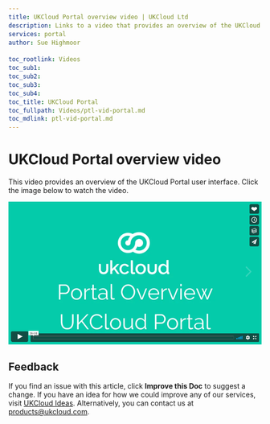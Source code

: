 ```yaml
---
title: UKCloud Portal overview video | UKCloud Ltd
description: Links to a video that provides an overview of the UKCloud Portal user interface
services: portal
author: Sue Highmoor

toc_rootlink: Videos
toc_sub1: 
toc_sub2:
toc_sub3:
toc_sub4:
toc_title: UKCloud Portal
toc_fullpath: Videos/ptl-vid-portal.md
toc_mdlink: ptl-vid-portal.md
---
```


# UKCloud Portal overview video

This video provides an overview of the UKCloud Portal user interface. Click the image below to watch the video.

[![UKCloud Portal overview](images/ptl-vid-overview.png)](https://vimeo.com/298596419)

## Feedback

If you find an issue with this article, click **Improve this Doc** to suggest a change. If you have an idea for how we could improve any of our services, visit [UKCloud Ideas](https://ideas.ukcloud.com). Alternatively, you can contact us at <products@ukcloud.com>.